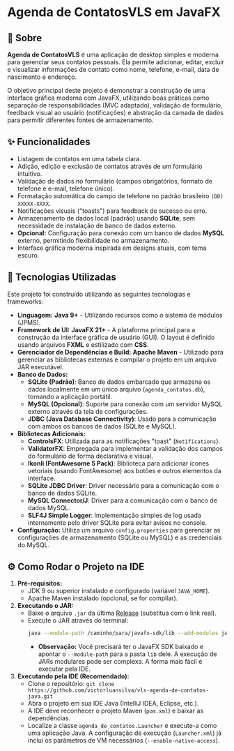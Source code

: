 # Agenda de ContatosVLS em JavaFX

## 📖 Sobre

**Agenda de ContatosVLS** é uma aplicação de desktop simples e moderna para gerenciar seus contatos pessoais. Ela permite adicionar, editar, excluir e visualizar informações de contato como nome, telefone, e-mail, data de nascimento e endereço.

O objetivo principal deste projeto é demonstrar a construção de uma interface gráfica moderna com JavaFX, utilizando boas práticas como separação de responsabilidades (MVC adaptado), validação de formulário, feedback visual ao usuário (notificações) e abstração da camada de dados para permitir diferentes fontes de armazenamento.

## ✨ Funcionalidades

* Listagem de contatos em uma tabela clara.
* Adição, edição e exclusão de contatos através de um formulário intuitivo.
* Validação de dados no formulário (campos obrigatórios, formato de telefone e e-mail, telefone único).
* Formatação automática do campo de telefone no padrão brasileiro `(DD) XXXXX-XXXX`.
* Notificações visuais ("toasts") para feedback de sucesso ou erro.
* Armazenamento de dados local (padrão) usando **SQLite**, sem necessidade de instalação de banco de dados externo.
* **Opcional:** Configuração para conexão com um banco de dados **MySQL** externo, permitindo flexibilidade no armazenamento.
* Interface gráfica moderna inspirada em designs atuais, com tema escuro.

## 🚀 Tecnologias Utilizadas

Este projeto foi construído utilizando as seguintes tecnologias e frameworks:

* **Linguagem:** **Java 9+** - Utilizando recursos como o sistema de módulos (JPMS).
* **Framework de UI:** **JavaFX 21+** - A plataforma principal para a construção da interface gráfica de usuário (GUI). O layout é definido usando arquivos **FXML** e estilizado com **CSS**.
* **Gerenciador de Dependências e Build:** **Apache Maven** - Utilizado para gerenciar as bibliotecas externas e compilar o projeto em um arquivo JAR executável.
* **Banco de Dados:**
    * **SQLite (Padrão)**: Banco de dados embarcado que armazena os dados localmente em um único arquivo (`agenda_contatos.db`), tornando a aplicação portátil.
    * **MySQL (Opcional)**: Suporte para conexão com um servidor MySQL externo através da tela de configurações.
    * **JDBC (Java Database Connectivity)**: Usado para a comunicação com ambos os bancos de dados (SQLite e MySQL).
* **Bibliotecas Adicionais:**
    * **ControlsFX**: Utilizada para as notificações "toast" (`Notifications`).
    * **ValidatorFX**: Empregada para implementar a validação dos campos do formulário de forma declarativa e visual.
    * **Ikonli (FontAwesome 5 Pack)**: Biblioteca para adicionar ícones vetoriais (usando FontAwesome) aos botões e outros elementos da interface.
    * **SQLite JDBC Driver**: Driver necessário para a comunicação com o banco de dados SQLite.
    * **MySQL Connector/J**: Driver para a comunicação com o banco de dados MySQL.
    * **SLF4J Simple Logger**: Implementação simples de log usada internamente pelo driver SQLite para evitar avisos no console.
* **Configuração:** Utiliza um arquivo `config.properties` para gerenciar as configurações de armazenamento (SQLite ou MySQL) e as credenciais do MySQL.

## ⚙️ Como Rodar o Projeto na IDE

1.  **Pré-requisitos:**
    * JDK 9 ou superior instalado e configurado (variável `JAVA_HOME`).
    * Apache Maven instalado (opcional, se for compilar).
2.  **Executando o JAR:**
    * Baixe o arquivo `.jar` da última [Release](https://github.com/victorluansilva/vls-agenda-de-contatos-java) (substitua com o link real).
    * Execute o JAR através do terminal:
        ```bash
        java --module-path /caminho/para/javafx-sdk/lib --add-modules javafx.controls,javafx.fxml,org.controlsfx.controls,org.kordamp.ikonli.javafx,org.kordamp.ikonli.fontawesome5.pack,net.synedra.validatorfx -jar vls-agenda-de-contatos-1.0-SNAPSHOT.jar 
        ```
        * **Observação:** Você precisará ter o JavaFX SDK baixado e apontar o `--module-path` para a pasta `lib` dele. A execução de JARs modulares pode ser complexa. A forma mais fácil é executar pela IDE.
3.  **Executando pela IDE (Recomendado):**
    * Clone o repositório: `git clone https://github.com/victorluansilva/vls-agenda-de-contatos-java.git`
    * Abra o projeto em sua IDE Java (IntelliJ IDEA, Eclipse, etc.).
    * A IDE deve reconhecer o projeto Maven (`pom.xml`) e baixar as dependências.
    * Localize a classe `agenda_de_contatos.Launcher` e execute-a como uma aplicação Java. A configuração de execução (`Launcher.xml`) já inclui os parâmetros de VM necessários (`--enable-native-access`).
